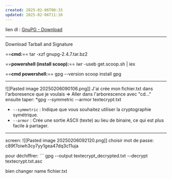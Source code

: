 ```yaml
---
created: 2025-02-06T08:33
updated: 2025-02-06T11:10
---
```


lien dl : [GnuPG - Download](https://www.gnupg.org/download/)
___
Download Tarball and Signature

==**cmd:**== tar -xzf gnupg-2.4.7.tar.bz2

==**powershell (install scoop):**==  iwr -useb get.scoop.sh | iex 

==**cmd powershell:**== gpg --version
               scoop install gpg

___
![[Pasted image 20250206090106.png]]
J'ai crée mon fichier.txt dans l'arboresence que je voulais =>
Aller dans l'arborescence avec "cd..."
ensuite taper: *gpg --symmetric --armor textecrypt.txt

- `--symmetric` : Indique que vous souhaitez utiliser la cryptographie symétrique.
- `--armor` : Crée une sortie ASCII (texte) au lieu de binaire, ce qui est plus facile à partager.

___
screen: 
![[Pasted image 20250206092120.png]]
choisir mot de passe:   c89f7oiwh3cy7yy1gea47dq3c11uja

pour déchiffrer: ```
gpg --output textecrypt_decrypted.txt --decrypt textecrypt.txt.asc

bien changer name fichier.txt
